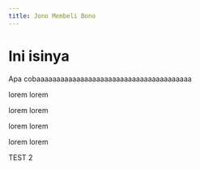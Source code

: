 ```yaml
---
title: Jono Membeli Bono
---
```


# Ini isinya

Apa cobaaaaaaaaaaaaaaaaaaaaaaaaaaaaaaaaaaaaaaa

lorem lorem

lorem lorem

lorem lorem

lorem lorem

TEST 2
